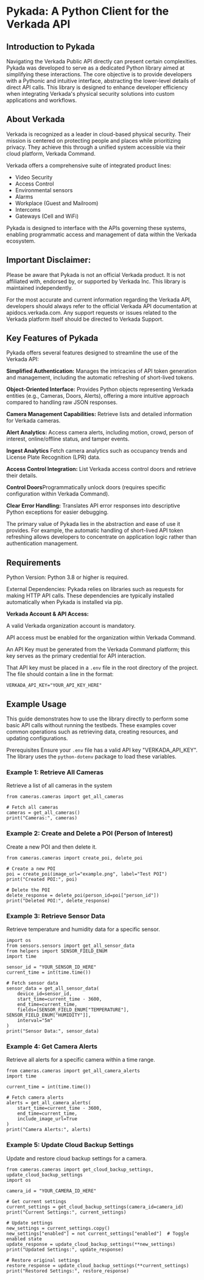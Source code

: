 # Pykada: A Python Client for the Verkada API
## Introduction to Pykada
Navigating the Verkada Public API directly can present certain complexities. Pykada was developed to serve as a dedicated Python library aimed at simplifying these interactions. The core objective is to provide developers with a Pythonic and intuitive interface, abstracting the lower-level details of direct API calls. This library is designed to enhance developer efficiency when integrating Verkada's physical security solutions into custom applications and workflows.

## About Verkada
Verkada is recognized as a leader in cloud-based physical security. Their mission is centered on protecting people and places while prioritizing privacy. They achieve this through a unified system accessible via their cloud platform, Verkada Command.

Verkada offers a comprehensive suite of integrated product lines:

* Video Security
* Access Control
* Environmental sensors
* Alarms
* Workplace (Guest and Mailroom)
* Intercoms
* Gateways (Cell and WiFi)

Pykada is designed to interface with the APIs governing these systems, enabling programmatic access and management of data within the Verkada ecosystem.

## Important Disclaimer:

Please be aware that Pykada is not an official Verkada product. It is not affiliated with, endorsed by, or supported by Verkada Inc. This library is maintained independently.

For the most accurate and current information regarding the Verkada API, developers should always refer to the official Verkada API documentation at apidocs.verkada.com. Any support requests or issues related to the Verkada platform itself should be directed to Verkada Support.

## Key Features of Pykada
Pykada offers several features designed to streamline the use of the Verkada API:

**Simplified Authentication:** Manages the intricacies of API token generation and management, including the automatic refreshing of short-lived tokens.

**Object-Oriented Interface:** Provides Python objects representing Verkada entities (e.g., Cameras, Doors, Alerts), offering a more intuitive approach compared to handling raw JSON responses.

**Camera Management Capabilities:** Retrieve lists and detailed information for Verkada cameras.

**Alert Analytics:** Access camera alerts, including motion, crowd, person of interest, online/offline status, and tamper events.

**Ingest Analytics** Fetch camera analytics such as occupancy trends and License Plate Recognition (LPR) data.

**Access Control Integration:** List Verkada access control doors and retrieve their details.

**Control Doors**Programmatically unlock doors (requires specific configuration within Verkada Command).

**Clear Error Handling:** Translates API error responses into descriptive Python exceptions for easier debugging.

The primary value of Pykada lies in the abstraction and ease of use it provides. For example, the automatic handling of short-lived API token refreshing allows developers to concentrate on application logic rather than authentication management.

## Requirements
Python Version: Python 3.8 or higher is required.

External Dependencies: Pykada relies on libraries such as requests for making HTTP API calls. These dependencies are typically installed automatically when Pykada is installed via pip.

**Verkada Account & API Access:**

A valid Verkada organization account is mandatory.

API access must be enabled for the organization within Verkada Command.

An API Key must be generated from the Verkada Command platform; this key serves as the primary credential for API interaction. 

That API key must be placed in a `.env` file in the root directory of the project. The file should contain a line in the format:

```
VERKADA_API_KEY="YOUR_API_KEY_HERE"
```

## Example Usage
This guide demonstrates how to use the library directly to perform some basic API calls without running the testbeds. These examples cover common operations such as retrieving data, creating resources, and updating configurations.

Prerequisites
Ensure your `.env` file has a valid API key "VERKADA_API_KEY". The library uses the `python-dotenv` package to load these variables.

### Example 1: Retrieve All Cameras
Retrieve a list of all cameras in the system

```
from cameras.cameras import get_all_cameras

# Fetch all cameras
cameras = get_all_cameras()
print("Cameras:", cameras)
```

### Example 2: Create and Delete a POI (Person of Interest)
Create a new POI and then delete it.

```
from cameras.cameras import create_poi, delete_poi

# Create a new POI
poi = create_poi(image_url="example.png", label="Test POI")
print("Created POI:", poi)

# Delete the POI
delete_response = delete_poi(person_id=poi["person_id"])
print("Deleted POI:", delete_response)
```

### Example 3: Retrieve Sensor Data
Retrieve temperature and humidity data for a specific sensor.

```
import os
from sensors.sensors import get_all_sensor_data
from helpers import SENSOR_FIELD_ENUM
import time

sensor_id = "YOUR_SENSOR_ID_HERE"
current_time = int(time.time())

# Fetch sensor data
sensor_data = get_all_sensor_data(
    device_id=sensor_id,
    start_time=current_time - 3600,
    end_time=current_time,
    fields=[SENSOR_FIELD_ENUM["TEMPERATURE"], SENSOR_FIELD_ENUM["HUMIDITY"]],
    interval="5m"
)
print("Sensor Data:", sensor_data)
```

### Example 4: Get Camera Alerts
Retrieve all alerts for a specific camera within a time range.

```
from cameras.cameras import get_all_camera_alerts
import time

current_time = int(time.time())

# Fetch camera alerts
alerts = get_all_camera_alerts(
    start_time=current_time - 3600,
    end_time=current_time,
    include_image_url=True
)
print("Camera Alerts:", alerts)
```

### Example 5: Update Cloud Backup Settings
Update and restore cloud backup settings for a camera.
```
from cameras.cameras import get_cloud_backup_settings, update_cloud_backup_settings
import os

camera_id = "YOUR_CAMERA_ID_HERE"

# Get current settings
current_settings = get_cloud_backup_settings(camera_id=camera_id)
print("Current Settings:", current_settings)

# Update settings
new_settings = current_settings.copy()
new_settings["enabled"] = not current_settings["enabled"]  # Toggle enabled state
update_response = update_cloud_backup_settings(**new_settings)
print("Updated Settings:", update_response)

# Restore original settings
restore_response = update_cloud_backup_settings(**current_settings)
print("Restored Settings:", restore_response)
```

